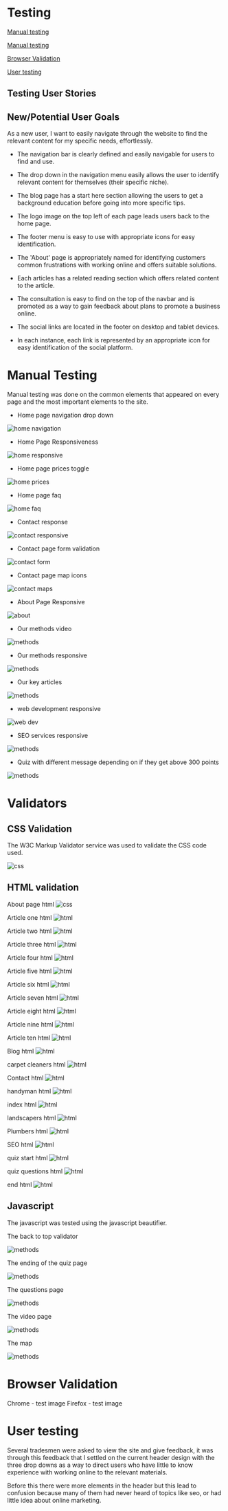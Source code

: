 # Testing 


[Manual testing](#manual-testing)

[Manual testing](#validators)

[Browser Validation](#browser-validation)

[User testing](#user-testing)



## Testing User Stories


## New/Potential User Goals
As a new user, I want to easily navigate through the website to find the relevant content for my specific needs, effortlessly.

- The navigation bar is clearly defined and easily navigable for users to find and use.
- The drop down in the navigation menu easily allows the user to identify relevant content for themselves (their specific niche).
- The blog page has a start here section allowing the users to get a background education before going into more specific tips.
- The logo image on the top left of each page leads users back to the home page.
- The footer menu is easy to use with appropriate icons for easy identification.

- The 'About' page is appropriately named for identifying customers common frustrations with working online and offers suitable solutions. 
- Each articles has a related reading section which offers related content to the article.
- The consultation is easy to find on the top of the navbar and is promoted as a way to gain feedback about plans to promote a business online. 

- The social links are located in the footer on desktop and tablet devices.
- In each instance, each link is represented by an appropriate icon for easy identification of the social platform.


# Manual Testing 

Manual testing was done on the common elements that appeared on every page and the most important elements to the site. 

- Home page navigation drop down 

![ home navigation](assets/images/testing/manual/home-navigation.gif "home navigation")


- Home Page Responsiveness 

![ home responsive](assets/images/testing/manual/home-responsive.gif "home responsive")


- Home page prices toggle 

![ home prices](assets/images/testing/manual/home-switch.gif "home prices")


- Home page faq 

![ home faq](assets/images/testing/manual/home-faq.gif "home faq")


- Contact response 

![ contact responsive](assets/images/testing/manual/contact-response.gif "contact responsive")


- Contact page form validation 

![ contact form](assets/images/testing/manual/contact-forms.gif "contact form")


- Contact page map icons 

![ contact maps](assets/images/testing/manual/contact-maps.gif "contact maps")


- About Page Responsive

![ about ](assets/images/testing/manual/about-resp.gif "about responsive")


- Our methods video 

![ methods](assets/images/testing/manual/method-video.gif "methods")


- Our methods responsive 

![ methods](assets/images/testing/manual/method-record.gif "methods")

- Our key articles 

![ methods](assets/images/testing/manual/articles.gif "methods")


- web development responsive 

![ web dev ](assets/images/testing/manual/webdesign.gif "web dev")


- SEO services responsive 

![ methods](assets/images/testing/manual/seo.gif "methods")


- Quiz with different message depending on if they get above 300 points

![ methods](assets/images/testing/manual/quiz-messages.gif "methods")


# Validators 

## CSS Validation 

The W3C Markup Validator service was used to validate the CSS code used.


![ css](assets/images/testing/css-validator.png "css")

## HTML validation 

About page html 
![ css](assets/images/testing/about-test.png "css")

Article one html 
![ html](assets/images/testing/article1-test.png "html")

Article two html 
![ html](assets/images/testing/article2-test.png "html")

Article three html 
![ html](assets/images/testing/article3-test.png "html")

Article four html 
![ html](assets/images/testing/article4-test.png "html")

Article five html 
![ html](assets/images/testing/article5-test.png "html")

Article six html 
![ html](assets/images/testing/article6-test.png "html")

Article seven html 
![ html](assets/images/testing/article7-test.png "html")

Article eight html 
![ html](assets/images/testing/article8-test.png "html")

Article nine html 
![ html](assets/images/testing/article9-test.png "html")

Article ten html 
![ html](assets/images/testing/article10-test.png "html")

Blog html 
![ html](assets/images/testing/blog-test.png "html")

carpet cleaners html 
![ html](assets/images/testing/carpetcleaners-test.png "html")

Contact html 
![ html](assets/images/testing/contact-test.png "html")

handyman html 
![ html](assets/images/testing/handyman-test.png "html")

index html 
![ html](assets/images/testing/index-text.png "html")

landscapers html 
![ html](assets/images/testing/landscapers-test.png "html")

Plumbers html 
![ html](assets/images/testing/plumber.test.png "html")

SEO html 
![ html](assets/images/testing/Untitleddesign1.png "html")

quiz start html 
![ html](assets/images/testing/Untitleddesign2.png "html")

quiz questions html 
![ html](assets/images/testing/Untitleddesign3.png "html")

end html 
![ html](assets/images/testing/Untitleddesign4.png "html")



## Javascript 

The javascript was tested using the javascript beautifier. 

The back to top validator 

![ methods](assets/images/testing/javascript/backtotop.png "methods")

The ending of the quiz page 

![ methods](assets/images/testing/javascript/jsonendpage.png "methods")

The questions page 

![ methods](assets/images/testing/javascript/questions.png "methods")

The video page 

![ methods](assets/images/testing/javascript/videojs.png "methods")

The map 

![ methods](assets/images/testing/javascript/map.png "methods")


# Browser Validation
Chrome - test image
Firefox - test image




# User testing 

Several tradesmen were asked to view the site and give feedback, it was through this feedback that I settled on the current header design with the three drop downs as a way to direct users who have little to know experience with working online to the relevant materials. 

Before this there were more elements in the header but this lead to confusion because many of them had never heard of topics like seo, or had little idea about online marketing. 














